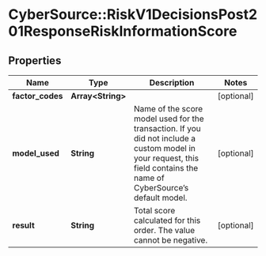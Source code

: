 # CyberSource::RiskV1DecisionsPost201ResponseRiskInformationScore

## Properties
Name | Type | Description | Notes
------------ | ------------- | ------------- | -------------
**factor_codes** | **Array&lt;String&gt;** |  | [optional] 
**model_used** | **String** | Name of the score model used for the transaction. If you did not include a custom model in your request, this field contains the name of CyberSource’s default model.  | [optional] 
**result** | **String** | Total score calculated for this order. The value cannot be negative.  | [optional] 


